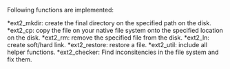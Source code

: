 Following functions are implemented:

*ext2_mkdir: create the final directory on the specified path on the disk.
*ext2_cp: copy the file on your native file system onto the specified location on the disk. 
*ext2_rm: remove the specified file from the disk.
*ext2_ln: create soft/hard link. 
*ext2_restore: restore a file.
*ext2_util: include all helper functions. 
*ext2_checker: Find inconsitencies in the file system and fix them.

